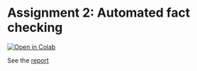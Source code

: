 # Assignment 2: Automated fact checking


[![Open in Colab](https://colab.research.google.com/assets/colab-badge.svg)](https://colab.research.google.com/github/NLPetroni/assignment_two/blob/main/solution_2.ipynb)

See the [report](https://github.com/NLPetroni/assignment_two/blob/main/report.pdf)
